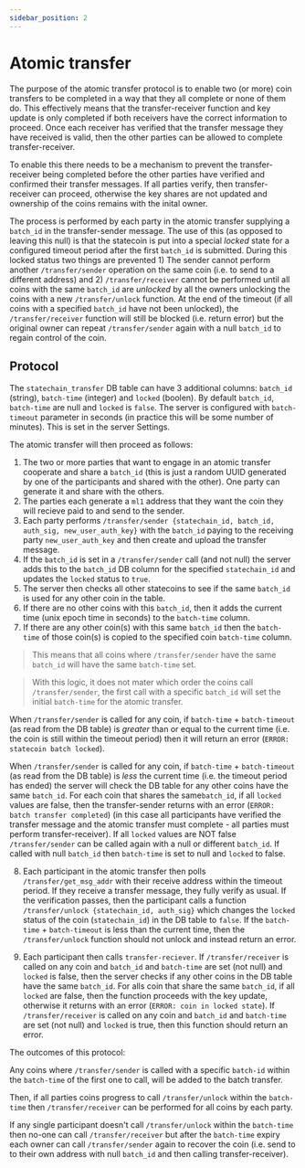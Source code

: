 ```yaml
---
sidebar_position: 2
---
```


# Atomic transfer

The purpose of the atomic transfer protocol is to enable two (or more) coin transfers to be completed in a way that they all complete or none of them do. This effectively means that the transfer-receiver function and key update is only completed if both receivers have the correct information to proceed. Once each receiver has verified that the transfer message they have received is valid, then the other parties can be allowed to complete transfer-receiver. 

To enable this there needs to be a mechanism to prevent the transfer-receiver being completed before the other parties have verified and confirmed their transfer messages. If all parties verify, then transfer-receiver can proceed, otherwise the key shares are not updated and ownership of the coins remains with the inital owner. 

The process is performed by each party in the atomic transfer supplying a `batch_id` in the transfer-sender message. The use of this (as opposed to leaving this null) is that the statecoin is put into a special *locked* state for a configured timeout period after the first `batch_id` is submitted. During this locked status two things are prevented 1) The sender cannot perform another `/transfer/sender` operation on the same coin (i.e. to send to a different address) and 2) `/transfer/receiver` cannot be performed until all coins with the same `batch_id` are *unlocked* by all the owners unlocking the coins with a new `/transfer/unlock` function. At the end of the timeout (if all coins with a specified `batch_id` have not been unlocked), the `/transfer/receiver` function will still be blocked (i.e. return error) but the original owner can repeat `/transfer/sender` again with a null `batch_id` to regain control of the coin. 

## Protocol

The `statechain_transfer` DB table can have 3 additional columns: `batch_id` (string), `batch-time` (integer) and `locked` (boolen). By default `batch_id`, `batch-time` are null and `locked` is `false`. The server is configured with `batch-timeout` parameter in seconds (in practice this will be some number of minutes). This is set in the server Settings. 

The atomic transfer will then proceed as follows:

1. The two or more parties that want to engage in an atomic transfer cooperate and share a `batch_id` (this is just a random UUID generated by one of the participants and shared with the other). One party can generate it and share with the others. 
2. The parties each generate a `ml1` address that they want the coin they will recieve paid to and send to the sender.  
3. Each party performs `/transfer/sender {statechain_id, batch_id, auth_sig, new_user_auth_key}` with the `batch_id` paying to the receiving party `new_user_auth_key` and then create and upload the transfer message. 
4. If the `batch_id` is set in a `/transfer/sender` call (and not null) the server adds this to the `batch_id` DB column for the specified `statechain_id` and updates the `locked` status to `true`. 
5. The server then checks all other statecoins to see if the same `batch_id` is used for any other coin in the table. 
6. If there are no other coins with this `batch_id`, then it adds the current time (unix epoch time in seconds) to the `batch-time` column. 
7. If there are any other coin(s) with this same `batch_id` then the `batch-time` of those coin(s) is copied to the specified coin `batch-time` column.

> This means that all coins where `/transfer/sender` have the same `batch_id` will have the same `batch-time` set. 
 
> With this logic, it does not mater which order the coins call `/transfer/sender`, the first call with a specific `batch_id` will set the initial `batch-time` for the atomic transfer. 

When `/transfer/sender` is called for any coin, if `batch-time` + `batch-timeout` (as read from the DB table) is *greater* than or equal to the current time (i.e. the coin is still within the timeout period) then it will return an error (`ERROR: statecoin batch locked`). 

When `/transfer/sender` is called for any coin, if `batch-time` + `batch-timeout` (as read from the DB table) is *less* the current time (i.e. the timeout period has ended) the server will check the DB table for any other coins have the same `batch_id`. For each coin that shares the same`batch_id`, if all `locked` values are false, then the transfer-sender returns with an error (`ERROR: batch transfer completed`) (in this case all participants have verified the transfer message and the atomic transfer must complete - all parties must perform transfer-receiver). 
If all `locked` values are NOT false `/transfer/sender` can be called again with a null or different `batch_id`. If called with null `batch_id` then `batch-time` is set to null and `locked` to false. 

8. Each participant in the atomic transfer then polls `/transfer/get_msg_addr` with their receive address within the timeout period. If they receive a transfer message, they fully verify as usual. If the verification passes, then the participant calls a function `/transfer/unlock {statechain_id, auth_sig}` which changes the `locked` status of the coin (`statechain_id`) in the DB table to `false`.
If the `batch-time` + `batch-timeout` is less than the current time, then the `/transfer/unlock` function should not unlock and instead return an error. 

9. Each participant then calls `transfer-reciever`. If `/transfer/receiver` is called on any coin and `batch_id` and `batch-time` are set (not null) and `locked` is false, then the server checks if any other coins in the DB table have the same `batch_id`. For alls coin that share the same `batch_id`, if all `locked` are false, then the function proceeds with the key update, otherwise it returns with an error (`ERROR: coin in locked state`). 
If `/transfer/receiver` is called on any coin and `batch_id` and `batch-time` are set (not null) and `locked` is true, then this function should return an error.

The outcomes of this protocol:

Any coins where `/transfer/sender` is called with a specific `batch-id` within the `batch-time` of the first one to call, will be added to the batch transfer. 

Then, if all parties coins progress to call `/transfer/unlock` within the `batch-time` then `/transfer/receiver` can be performed for all coins by each party. 

If any single participant doesn't call `/transfer/unlock` within the `batch-time` then no-one can call `/transfer/receiver` but after the `batch-time` expiry each owner can call `/transfer/sender` again to recover the coin (i.e. send to to their own address with null `batch_id` and then calling transfer-receiver). 